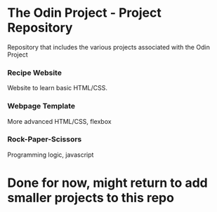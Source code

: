 # The Odin Project - Project Repository
Repository that includes the various projects associated with the Odin Project

### Recipe Website
Website to learn basic HTML/CSS.

### Webpage Template
More advanced HTML/CSS, flexbox

### Rock-Paper-Scissors
Programming logic, javascript

# Done for now, might return to add smaller projects to this repo

